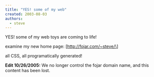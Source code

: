 ```yaml
---
title: "YES! some of my web"
created: 2003-08-03
authors:
  - steve
---
```


YES! some of my web toys are coming to life!

examine my new home page: \[http://fojar.com/~steve/\]

all CSS, all programatically generated!

**Edit 10/26/2005:** We no longer control the fojar domain name, and this content has been lost.

